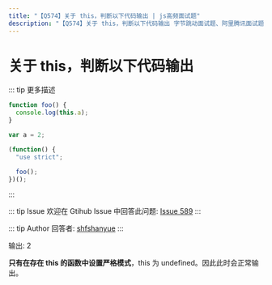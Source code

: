 ```yaml
---
title: "【Q574】关于 this，判断以下代码输出 | js高频面试题"
description: "【Q574】关于 this，判断以下代码输出 字节跳动面试题、阿里腾讯面试题、美团小米面试题。"
---
```


# 关于 this，判断以下代码输出

::: tip 更多描述

```js
function foo() {
  console.log(this.a);
}

var a = 2;

(function() {
  "use strict";

  foo();
})();
```

:::

::: tip Issue
欢迎在 Gtihub Issue 中回答此问题: [Issue 589](https://github.com/shfshanyue/Daily-Question/issues/589)
:::

::: tip Author
回答者: [shfshanyue](https://github.com/shfshanyue)
:::

输出: 2

**只有在存在 this 的函数中设置严格模式**，this 为 undefined。因此此时会正常输出。
